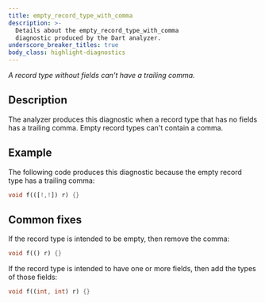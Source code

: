 ```yaml
---
title: empty_record_type_with_comma
description: >-
  Details about the empty_record_type_with_comma
  diagnostic produced by the Dart analyzer.
underscore_breaker_titles: true
body_class: highlight-diagnostics
---
```


_A record type without fields can't have a trailing comma._

## Description

The analyzer produces this diagnostic when a record type that has no
fields has a trailing comma. Empty record types can't contain a comma.

## Example

The following code produces this diagnostic because the empty record type
has a trailing comma:

```dart
void f(([!,!]) r) {}
```

## Common fixes

If the record type is intended to be empty, then remove the comma:

```dart
void f(() r) {}
```

If the record type is intended to have one or more fields, then add the
types of those fields:

```dart
void f((int, int) r) {}
```
